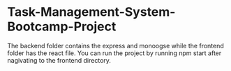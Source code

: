 # Task-Management-System-Bootcamp-Project
The backend folder contains the express and monoogse while the frontend folder has the react file.
You can run the project by running npm start after nagivating to the frontend directory.
